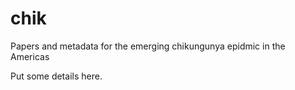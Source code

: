 chik
====

Papers and metadata for the emerging chikungunya epidmic in the Americas

Put some details here.
